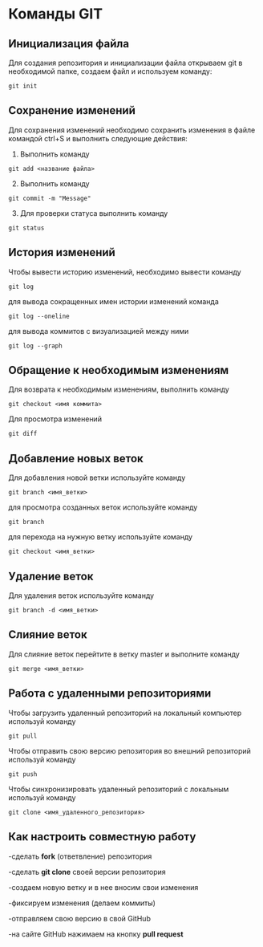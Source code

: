 # Команды GIT

## Инициализация файла

Для создания репозитория и инициализации файла открываем git в необходимой папке, создаем файл и используем команду:
```
git init
```
## Сохранение изменений

Для сохранения изменений необходимо сохранить изменения в файле командой ctrl+S и выполнить следующие действия:

1. Выполнить команду 
```
git add <название файла>
```
2. Выполнить команду 
```
git commit -m "Message"
```
3. Для проверки статуса выполнить команду
```
git status
```
## История изменений

Чтобы вывести историю изменений, необходимо вывести команду 
```
git log
```
для вывода сокращенных имен истории изменений команда
```
git log --oneline
```
для вывода коммитов с визуализацией между ними
```
git log --graph
```
## Обращение к необходимым изменениям
Для возврата к необходимым изменениям, выполнить команду
```
git checkout <имя коммита>
```

Для просмотра изменений
```
git diff
```
## Добавление новых веток
Для добавления новой ветки используйте команду 
```
git branch <имя_ветки>
```
для просмотра созданных веток используйте команду
```
git branch
```
для перехода на нужную ветку используйте команду 
```
git checkout <имя_ветки>
```
 ## Удаление веток
 Для удаления веток используйте команду 
 ```
 git branch -d <имя_ветки>
 ```
 ## Слияние веток
 Для слияние веток перейтите в ветку master и выполните команду
 ```
 git merge <имя_ветки>
 ```
 ## Работа с удаленными репозиториями

 Чтобы загрузить удаленный репозиторий на локальный компьютер используй команду
 ```
 git pull
 ```

 Чтобы отправить свою версию репозитория во внешний репозиторий используй команду
 ```
 git push
 ```
 Чтобы синхронизировать удаленный репозиторий с локальным используй команду 
 ```
 git clone <имя_удаленного_репозитория>
```

 ## Как настроить совместную работу

 -сделать __fork__ (ответвление) репозитория

 -сделать __git clone__ своей версии репозитория

 -создаем новую ветку и в нее вносим свои изменения

 -фиксируем изменения (делаем коммиты)

 -отправляем свою версию в свой GitHub

 -на сайте GitHub нажимаем на кнопку __pull request__

